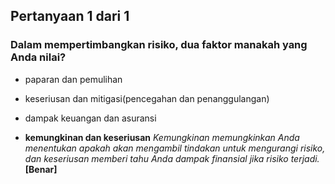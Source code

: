 ## Pertanyaan 1 dari 1
### Dalam mempertimbangkan risiko, dua faktor manakah yang Anda nilai?

- paparan dan pemulihan

- keseriusan dan mitigasi(pencegahan dan penanggulangan)

- dampak keuangan dan asuransi

- **kemungkinan dan keseriusan** *Kemungkinan memungkinkan Anda menentukan apakah akan mengambil tindakan untuk mengurangi risiko, dan keseriusan memberi tahu Anda dampak finansial jika risiko terjadi.* **[Benar]**


